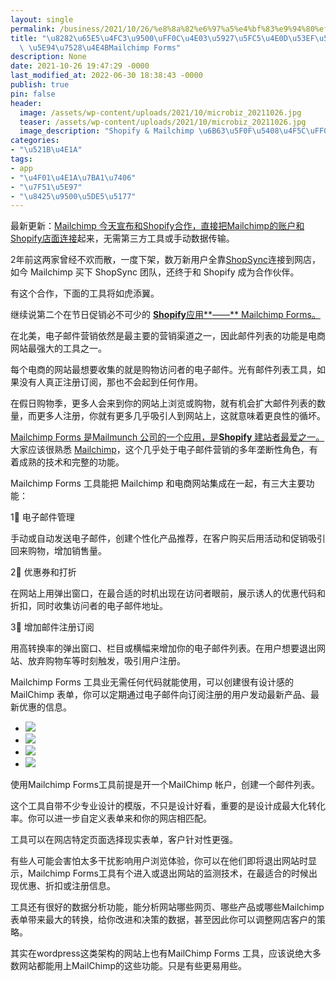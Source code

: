 ```yaml
---
layout: single
permalink: /business/2021/10/26/%e8%8a%82%e6%97%a5%e4%bf%83%e9%94%80%ef%bc%8c%e4%b8%83%e5%a4%a7%e5%bf%85%e4%b8%8d%e5%8f%af%e5%b0%91%e7%9a%84shopify-%e5%ba%94%e7%94%a8%e4%b9%8bmailchimp-forms/
title: "\u8282\u65E5\u4FC3\u9500\uFF0C\u4E03\u5927\u5FC5\u4E0D\u53EF\u5C11\u7684Shopify\
  \ \u5E94\u7528\u4E4BMailchimp Forms"
description: None
date: 2021-10-26 19:47:29 -0000
last_modified_at: 2022-06-30 18:38:43 -0000
publish: true
pin: false
header:
  image: /assets/wp-content/uploads/2021/10/microbiz_20211026.jpg
  teaser: /assets/wp-content/uploads/2021/10/microbiz_20211026.jpg
  image_description: "Shopify & Mailchimp \u6B63\u5F0F\u5408\u4F5C\uFF0C\u5BA3\u5E03\u6570\u636E"
categories:
- "\u521B\u4E1A"
tags:
- app
- "\u4F01\u4E1A\u7BA1\u7406"
- "\u7F51\u5E97"
- "\u8425\u9500\u5DE5\u5177"
---
```

最新更新：[Mailchimp 今天宣布和Shopify合作，直接把Mailchimp的账户和Shopify店面连接](https://mailchimp.com/mailchimp-and-shopify-launch-direct-integration/?ref=newsroom)起来，无需第三方工具或手动数据传输。

2年前这两家曾经不欢而散，一度下架，数万新用户全靠[ShopSync](https://shopsync.io/)连接到网店，如今 Mailchimp 买下 ShopSync 团队，还终于和 Shopify 成为合作伙伴。

有这个合作，下面的工具将如虎添翼。

继续说第二个在节日促销必不可少的 [**Shopify**](https://www.shopify.com)[应用**——** Mailchimp Forms。](https://apps.shopify.com/mailchimp-forms)

在北美，电子邮件营销依然是最主要的营销渠道之一，因此邮件列表的功能是电商网站最强大的工具之一。

每个电商的网站最想要收集的就是购物访问者的电子邮件。光有邮件列表工具，如果没有人真正注册订阅，那也不会起到任何作用。

在假日购物季，更多人会来到你的网站上浏览或购物，就有机会扩大邮件列表的数量，而更多人注册，你就有更多几乎吸引人到网站上，这就意味着更良性的循坏。

[Mailchimp Forms 是Mailmunch 公司的一个应用，是**Shopify** 建站者最爱之一。](https://apps.shopify.com/mailchimp-forms)大家应该很熟悉 [Mailchimp](https://mailchimp.com)，这个几乎处于电子邮件营销的多年垄断性角色，有着成熟的技术和完整的功能。

Mailchimp Forms 工具能把 Mailchimp 和电商网站集成在一起，有三大主要功能：

1⃣️ 电子邮件管理

手动或自动发送电子邮件，创建个性化产品推荐，在客户购买后用活动和促销吸引回来购物，增加销售量。

2⃣️ 优惠券和打折

在网站上用弹出窗口，在最合适的时机出现在访问者眼前，展示诱人的优惠代码和折扣，同时收集访问者的电子邮件地址。

3⃣️ 增加邮件注册订阅

用高转换率的弹出窗口、栏目或横幅来增加你的电子邮件列表。在用户想要退出网站、放弃购物车等时刻触发，吸引用户注册。

Mailchimp Forms 工具业无需任何代码就能使用，可以创建很有设计感的MailChimp 表单，你可以定期通过电子邮件向订阅注册的用户发动最新产品、最新优惠的信息。

* ![](/assets/wp-content/uploads/2021/10/20211026-4-768x1024.jpg)
* ![](/assets/wp-content/uploads/2021/10/20211026-3-649x1024.jpg)
* ![](/assets/wp-content/uploads/2021/10/20211026-2-689x1024.jpg)
* ![](/assets/wp-content/uploads/2021/10/20211026-1-768x1024.jpg)

使用Mailchimp Forms工具前提是开一个MailChimp 帐户，创建一个邮件列表。

这个工具自带不少专业设计的模版，不只是设计好看，重要的是设计成最大化转化率。你可以进一步自定义表单来和你的网店相匹配。

工具可以在网店特定页面选择现实表单，客户针对性更强。

有些人可能会害怕太多干扰影响用户浏览体验，你可以在他们即将退出网站时显示，Mailchimp Forms工具有个进入或退出网站的监测技术，在最适合的时候出现优惠、折扣或注册信息。

工具还有很好的数据分析功能，能分析网站哪些网页、哪些产品或哪些Mailchimp 表单带来最大的转换，给你改进和决策的数据，甚至因此你可以调整网店客户的策略。

其实在wordpress这类架构的网站上也有MailChimp Forms 工具，应该说绝大多数网站都能用上MailChimp的这些功能。只是有些更易用些。
